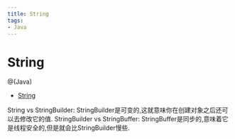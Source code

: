 ```yaml
---
title: String
tags:
- Java
---
```


# String

@(Java)

<!-- TOC -->

- [String](#string)

<!-- /TOC -->

String vs StringBuilder:
StringBuilder是可变的,这就意味你在创建对象之后还可以去修改它的值.
StringBuilder vs StringBuffer:
StringBuffer是同步的,意味着它是线程安全的,但是就会比StringBuilder慢些.
